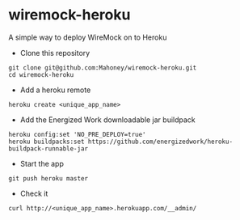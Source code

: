 # wiremock-heroku
A simple way to deploy WireMock on to Heroku

- Clone this repository
```
git clone git@github.com:Mahoney/wiremock-heroku.git
cd wiremock-heroku
```
- Add a heroku remote
```
heroku create <unique_app_name>
```
- Add the Energized Work downloadable jar buildpack
```
heroku config:set 'NO_PRE_DEPLOY=true'
heroku buildpacks:set https://github.com/energizedwork/heroku-buildpack-runnable-jar
```
- Start the app
```
git push heroku master
```
- Check it
```
curl http://<unique_app_name>.herokuapp.com/__admin/
```
